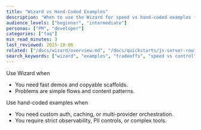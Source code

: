 ```yaml
---
title: "Wizard vs Hand‑Coded Examples"
description: "When to use the Wizard for speed vs hand-coded examples for control."
audience_levels: ["beginner", "intermediate"]
personas: ["PM", "developer"]
categories: ["faq"]
min_read_minutes: 3
last_reviewed: 2025-10-06
related: ["/docs/wizard/overview.md", "/docs/quickstarts/js-server-route.md"]
search_keywords: ["wizard", "examples", "tradeoffs", "speed vs control"]
---
```


Use Wizard when

- You need fast demos and copyable scaffolds.
- Problems are simple flows and content patterns.

Use hand-coded examples when

- You need custom auth, caching, or multi-provider orchestration.
- You require strict observability, PII controls, or complex tools.

